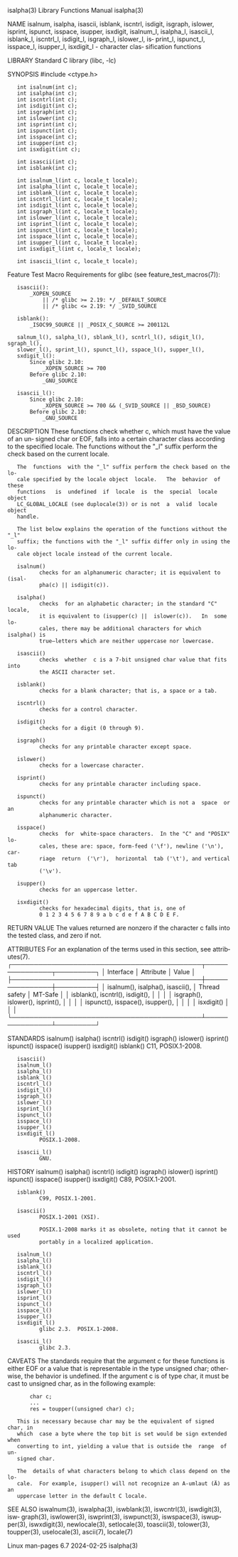 isalpha(3)                 Library Functions Manual                 isalpha(3)

NAME
       isalnum, isalpha, isascii, isblank, iscntrl, isdigit, isgraph, islower,
       isprint,  ispunct,  isspace,  isupper,  isxdigit, isalnum_l, isalpha_l,
       isascii_l, isblank_l, iscntrl_l, isdigit_l, isgraph_l,  islower_l,  is‐
       print_l,  ispunct_l, isspace_l, isupper_l, isxdigit_l - character clas‐
       sification functions

LIBRARY
       Standard C library (libc, -lc)

SYNOPSIS
       #include <ctype.h>

       int isalnum(int c);
       int isalpha(int c);
       int iscntrl(int c);
       int isdigit(int c);
       int isgraph(int c);
       int islower(int c);
       int isprint(int c);
       int ispunct(int c);
       int isspace(int c);
       int isupper(int c);
       int isxdigit(int c);

       int isascii(int c);
       int isblank(int c);

       int isalnum_l(int c, locale_t locale);
       int isalpha_l(int c, locale_t locale);
       int isblank_l(int c, locale_t locale);
       int iscntrl_l(int c, locale_t locale);
       int isdigit_l(int c, locale_t locale);
       int isgraph_l(int c, locale_t locale);
       int islower_l(int c, locale_t locale);
       int isprint_l(int c, locale_t locale);
       int ispunct_l(int c, locale_t locale);
       int isspace_l(int c, locale_t locale);
       int isupper_l(int c, locale_t locale);
       int isxdigit_l(int c, locale_t locale);

       int isascii_l(int c, locale_t locale);

   Feature Test Macro Requirements for glibc (see feature_test_macros(7)):

       isascii():
           _XOPEN_SOURCE
               || /* glibc >= 2.19: */ _DEFAULT_SOURCE
               || /* glibc <= 2.19: */ _SVID_SOURCE

       isblank():
           _ISOC99_SOURCE || _POSIX_C_SOURCE >= 200112L

       salnum_l(), salpha_l(), sblank_l(), scntrl_l(), sdigit_l(), sgraph_l(),
       slower_l(), sprint_l(), spunct_l(), sspace_l(), supper_l(),
       sxdigit_l():
           Since glibc 2.10:
               _XOPEN_SOURCE >= 700
           Before glibc 2.10:
               _GNU_SOURCE

       isascii_l():
           Since glibc 2.10:
               _XOPEN_SOURCE >= 700 && (_SVID_SOURCE || _BSD_SOURCE)
           Before glibc 2.10:
               _GNU_SOURCE

DESCRIPTION
       These functions check whether c, which must have the value  of  an  un‐
       signed  char  or EOF, falls into a certain character class according to
       the specified locale.  The functions without the  "_l"  suffix  perform
       the check based on the current locale.

       The  functions  with the "_l" suffix perform the check based on the lo‐
       cale specified by the locale object  locale.   The  behavior  of  these
       functions   is  undefined  if  locale  is  the  special  locale  object
       LC_GLOBAL_LOCALE (see duplocale(3)) or is not  a  valid  locale  object
       handle.

       The list below explains the operation of the functions without the "_l"
       suffix; the functions with the "_l" suffix differ only in using the lo‐
       cale object locale instead of the current locale.

       isalnum()
              checks for an alphanumeric character; it is equivalent to (isal‐
              pha(c) || isdigit(c)).

       isalpha()
              checks  for an alphabetic character; in the standard "C" locale,
              it is equivalent to (isupper(c) ||  islower(c)).   In  some  lo‐
              cales, there may be additional characters for which isalpha() is
              true—letters which are neither uppercase nor lowercase.

       isascii()
              checks  whether  c is a 7-bit unsigned char value that fits into
              the ASCII character set.

       isblank()
              checks for a blank character; that is, a space or a tab.

       iscntrl()
              checks for a control character.

       isdigit()
              checks for a digit (0 through 9).

       isgraph()
              checks for any printable character except space.

       islower()
              checks for a lowercase character.

       isprint()
              checks for any printable character including space.

       ispunct()
              checks for any printable character which is not a  space  or  an
              alphanumeric character.

       isspace()
              checks  for  white-space characters.  In the "C" and "POSIX" lo‐
              cales, these are: space, form-feed ('\f'), newline ('\n'),  car‐
              riage  return  ('\r'),  horizontal  tab ('\t'), and vertical tab
              ('\v').

       isupper()
              checks for an uppercase letter.

       isxdigit()
              checks for hexadecimal digits, that is, one of
              0 1 2 3 4 5 6 7 8 9 a b c d e f A B C D E F.

RETURN VALUE
       The values returned are nonzero if  the  character  c  falls  into  the
       tested class, and zero if not.

ATTRIBUTES
       For  an  explanation  of  the  terms  used in this section, see attrib‐
       utes(7).
       ┌───────────────────────────────────────────┬───────────────┬─────────┐
       │ Interface                                 │ Attribute     │ Value   │
       ├───────────────────────────────────────────┼───────────────┼─────────┤
       │ isalnum(), isalpha(), isascii(),          │ Thread safety │ MT-Safe │
       │ isblank(), iscntrl(), isdigit(),          │               │         │
       │ isgraph(), islower(), isprint(),          │               │         │
       │ ispunct(), isspace(), isupper(),          │               │         │
       │ isxdigit()                                │               │         │
       └───────────────────────────────────────────┴───────────────┴─────────┘

STANDARDS
       isalnum()
       isalpha()
       iscntrl()
       isdigit()
       isgraph()
       islower()
       isprint()
       ispunct()
       isspace()
       isupper()
       isxdigit()
       isblank()
              C11, POSIX.1-2008.

       isascii()
       isalnum_l()
       isalpha_l()
       isblank_l()
       iscntrl_l()
       isdigit_l()
       isgraph_l()
       islower_l()
       isprint_l()
       ispunct_l()
       isspace_l()
       isupper_l()
       isxdigit_l()
              POSIX.1-2008.

       isascii_l()
              GNU.

HISTORY
       isalnum()
       isalpha()
       iscntrl()
       isdigit()
       isgraph()
       islower()
       isprint()
       ispunct()
       isspace()
       isupper()
       isxdigit()
              C89, POSIX.1-2001.

       isblank()
              C99, POSIX.1-2001.

       isascii()
              POSIX.1-2001 (XSI).

              POSIX.1-2008 marks it as obsolete, noting that it cannot be used
              portably in a localized application.

       isalnum_l()
       isalpha_l()
       isblank_l()
       iscntrl_l()
       isdigit_l()
       isgraph_l()
       islower_l()
       isprint_l()
       ispunct_l()
       isspace_l()
       isupper_l()
       isxdigit_l()
              glibc 2.3.  POSIX.1-2008.

       isascii_l()
              glibc 2.3.

CAVEATS
       The standards require that the argument c for these functions is either
       EOF or a value that is representable in the type unsigned char;  other‐
       wise, the behavior is undefined.  If the argument c is of type char, it
       must be cast to unsigned char, as in the following example:

           char c;
           ...
           res = toupper((unsigned char) c);

       This is necessary because char may be the equivalent of signed char, in
       which  case a byte where the top bit is set would be sign extended when
       converting to int, yielding a value that is outside the  range  of  un‐
       signed char.

       The  details of what characters belong to which class depend on the lo‐
       cale.  For example, isupper() will not recognize an A-umlaut (Ä) as  an
       uppercase letter in the default C locale.

SEE ALSO
       iswalnum(3),  iswalpha(3),  iswblank(3), iswcntrl(3), iswdigit(3), isw‐
       graph(3), iswlower(3), iswprint(3),  iswpunct(3),  iswspace(3),  iswup‐
       per(3),    iswxdigit(3),    newlocale(3),   setlocale(3),   toascii(3),
       tolower(3), toupper(3), uselocale(3), ascii(7), locale(7)

Linux man-pages 6.7               2024-02-25                        isalpha(3)
